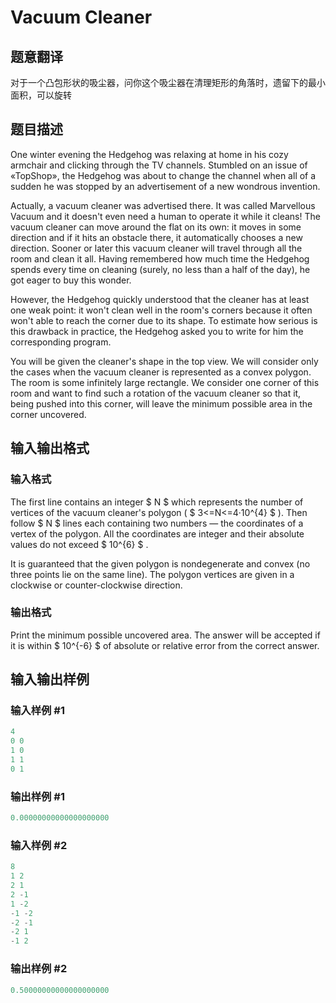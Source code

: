 # Vacuum Сleaner

## 题意翻译

对于一个凸包形状的吸尘器，问你这个吸尘器在清理矩形的角落时，遗留下的最小面积，可以旋转

## 题目描述

One winter evening the Hedgehog was relaxing at home in his cozy armchair and clicking through the TV channels. Stumbled on an issue of «TopShop», the Hedgehog was about to change the channel when all of a sudden he was stopped by an advertisement of a new wondrous invention.

Actually, a vacuum cleaner was advertised there. It was called Marvellous Vacuum and it doesn't even need a human to operate it while it cleans! The vacuum cleaner can move around the flat on its own: it moves in some direction and if it hits an obstacle there, it automatically chooses a new direction. Sooner or later this vacuum cleaner will travel through all the room and clean it all. Having remembered how much time the Hedgehog spends every time on cleaning (surely, no less than a half of the day), he got eager to buy this wonder.

However, the Hedgehog quickly understood that the cleaner has at least one weak point: it won't clean well in the room's corners because it often won't able to reach the corner due to its shape. To estimate how serious is this drawback in practice, the Hedgehog asked you to write for him the corresponding program.

You will be given the cleaner's shape in the top view. We will consider only the cases when the vacuum cleaner is represented as a convex polygon. The room is some infinitely large rectangle. We consider one corner of this room and want to find such a rotation of the vacuum cleaner so that it, being pushed into this corner, will leave the minimum possible area in the corner uncovered.

## 输入输出格式

### 输入格式

The first line contains an integer $ N $ which represents the number of vertices of the vacuum cleaner's polygon ( $ 3<=N<=4·10^{4} $ ). Then follow $ N $ lines each containing two numbers — the coordinates of a vertex of the polygon. All the coordinates are integer and their absolute values do not exceed $ 10^{6} $ .

It is guaranteed that the given polygon is nondegenerate and convex (no three points lie on the same line). The polygon vertices are given in a clockwise or counter-clockwise direction.

### 输出格式

Print the minimum possible uncovered area. The answer will be accepted if it is within $ 10^{-6} $ of absolute or relative error from the correct answer.

## 输入输出样例

### 输入样例 #1

```cpp
4
0 0
1 0
1 1
0 1

```
### 输出样例 #1

```cpp
0.00000000000000000000
```


### 输入样例 #2

```cpp
8
1 2
2 1
2 -1
1 -2
-1 -2
-2 -1
-2 1
-1 2

```
### 输出样例 #2

```cpp
0.50000000000000000000
```


